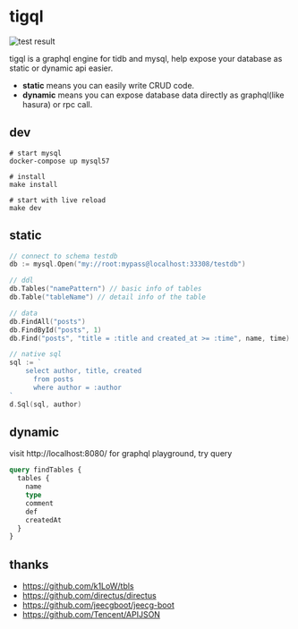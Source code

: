 # tigql

![test result](https://github.com/tigql/tigql/actions/workflows/test.yml/badge.svg)

tigql is a graphql engine for tidb and mysql, help expose your database as static or dynamic api easier.

- **static** means you can easily write CRUD code.
- **dynamic** means you can expose database data directly as graphql(like hasura) or rpc call.

## dev
```
# start mysql
docker-compose up mysql57

# install
make install

# start with live reload
make dev

```

## static

```go
// connect to schema testdb
db := mysql.Open("my://root:mypass@localhost:33308/testdb")

// ddl
db.Tables("namePattern") // basic info of tables
db.Table("tableName") // detail info of the table

// data
db.FindAll("posts")
db.FindById("posts", 1)
db.Find("posts", "title = :title and created_at >= :time", name, time)

// native sql
sql := `
    select author, title, created
      from posts
      where author = :author
`
d.Sql(sql, author)
```

## dynamic

visit http://localhost:8080/ for graphql playground, try query

```graphql
query findTables {
  tables {
    name
    type
    comment
    def
    createdAt
  }
}
```

## thanks

- https://github.com/k1LoW/tbls
- https://github.com/directus/directus  
- https://github.com/jeecgboot/jeecg-boot
- https://github.com/Tencent/APIJSON  
